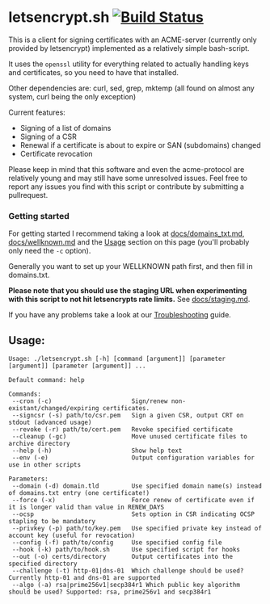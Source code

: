 # letsencrypt.sh [![Build Status](https://travis-ci.org/lukas2511/letsencrypt.sh.svg?branch=master)](https://travis-ci.org/lukas2511/letsencrypt.sh)

This is a client for signing certificates with an ACME-server (currently only provided by letsencrypt) implemented as a relatively simple bash-script.

It uses the `openssl` utility for everything related to actually handling keys and certificates, so you need to have that installed.

Other dependencies are: curl, sed, grep, mktemp (all found on almost any system, curl being the only exception)

Current features:
- Signing of a list of domains
- Signing of a CSR
- Renewal if a certificate is about to expire or SAN (subdomains) changed
- Certificate revocation

Please keep in mind that this software and even the acme-protocol are relatively young and may still have some unresolved issues.
Feel free to report any issues you find with this script or contribute by submitting a pullrequest.

### Getting started

For getting started I recommend taking a look at [docs/domains_txt.md](docs/domains_txt.md), [docs/wellknown.md](docs/wellknown.md) and the [Usage](#usage) section on this page (you'll probably only need the `-c` option).

Generally you want to set up your WELLKNOWN path first, and then fill in domains.txt.

**Please note that you should use the staging URL when experimenting with this script to not hit letsencrypts rate limits.** See [docs/staging.md](docs/staging.md).

If you have any problems take a look at our [Troubleshooting](docs/troubleshooting.md) guide.

## Usage:

```text
Usage: ./letsencrypt.sh [-h] [command [argument]] [parameter [argument]] [parameter [argument]] ...

Default command: help

Commands:
 --cron (-c)                      Sign/renew non-existant/changed/expiring certificates.
 --signcsr (-s) path/to/csr.pem   Sign a given CSR, output CRT on stdout (advanced usage)
 --revoke (-r) path/to/cert.pem   Revoke specified certificate
 --cleanup (-gc)                  Move unused certificate files to archive directory
 --help (-h)                      Show help text
 --env (-e)                       Output configuration variables for use in other scripts

Parameters:
 --domain (-d) domain.tld         Use specified domain name(s) instead of domains.txt entry (one certificate!)
 --force (-x)                     Force renew of certificate even if it is longer valid than value in RENEW_DAYS
 --ocsp                           Sets option in CSR indicating OCSP stapling to be mandatory
 --privkey (-p) path/to/key.pem   Use specified private key instead of account key (useful for revocation)
 --config (-f) path/to/config     Use specified config file
 --hook (-k) path/to/hook.sh      Use specified script for hooks
 --out (-o) certs/directory       Output certificates into the specified directory
 --challenge (-t) http-01|dns-01  Which challenge should be used? Currently http-01 and dns-01 are supported
 --algo (-a) rsa|prime256v1|secp384r1 Which public key algorithm should be used? Supported: rsa, prime256v1 and secp384r1
```
